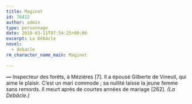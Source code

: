 ```yaml
---
title: Maginot
id: 76412
author: admin
type: personnage
date: 2010-03-11T07:54:25+00:00
excerpt: La Débâcle
novel:
  - debacle
rm_character_name_main: Maginot

---
```

**—** Inspecteur des forêts, à Méziéres [7]. Il a épousé Gilberte de Vineuil, qui aime le plaisir. C’est un mari commode ; sa nullité laisse la jeune femme sans remords. Il meurt après de courtes années de mariage [262]. _(La Débâcle.)_